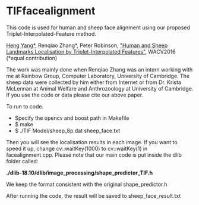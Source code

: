 # TIFfacealignment
This code is used for human and sheep face alignment using our proposed Triplet-Interpolated-Feature method. 

[Heng Yang*](https://sites.google.com/site/yanghengcv/home), Renqiao Zhang*, Peter Robinson, ["Human and Sheep Landmarks Localisation by Triplet-Interpolated Features"](http://arxiv.org/pdf/1509.04954.pdf), WACV2016 (*equal contribution)

The work was mainly done when Renqiao Zhang was an intern working with me at Rainbow Group, Computer Laboratory, University of Cambridge. The sheep data were collected by him either from Internet or from Dr. Krista McLennan at Animal Welfare and Anthrozoology at University of Cambridge. If you use the code or data please cite our above paper. 

To run to code. 

* Specify the opencv and boost path in Makefile 
* $ make
* $ ./TIF Model/sheep_8p.dat sheep_face.txt 

Then you will see the localisation results in each image. If you want to speed it up, change cv::waitKey(1000) to cv::waitKey(1) in facealignment.cpp. Please note that our main code is put inside the dlib folder called:

**./dlib-18.10/dlib/image_processing/shape_predictor_TIF.h**

We keep the format consistent with the original shape_predictor.h

After running the code, the result will be saved to sheep_face_result.txt 






